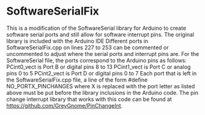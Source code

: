 # SoftwareSerialFix
This is a modification of the SoftwareSerial library for Arduino to create software serial ports and still allow for software interrupt pins. The original library is included with the Arduino IDE
Different ports in SoftwareSerialFix.cpp on lines 227 to 253 can be commented or uncommented to adjust where the serial ports and interrupt pins are. For the SoftwareSerial file, the ports correspond to the Arduino pins as follows: 
PCint0_vect is Port B or digital pins 8 to 13
PCint1_vect is Port C or analog pins 0 to 5
PCint2_vect is Port D or digital pins 0 to 7
Each port that is left in the SoftwareSerialFix.cpp file, a line of the form #define NO_PORTX_PINCHANGES where X is replaced with the port letter as listed above must be put before the library inclusions in the Arduino code. The pin change interrupt library  that works with this code can be found at https://github.com/GreyGnome/PinChangeInt.
